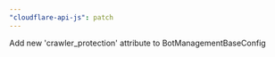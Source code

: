 ```yaml
---
"cloudflare-api-js": patch
---
```


Add new 'crawler_protection' attribute to BotManagementBaseConfig